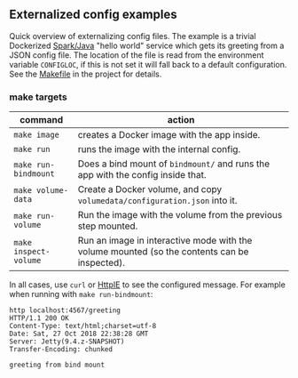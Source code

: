 ## Externalized config examples

Quick overview of externalizing config files.
The example is a trivial Dockerized [Spark/Java](http://sparkjava.com/) "hello world" service which
gets its greeting from a JSON config file. The location of the file is read from the
environment variable `CONFIGLOC`, if this is not set it will fall back to a default configuration.
<br>
See the [Makefile](Makefile) in the project for details.

### make targets

command | action
--- | ---
 `make image` | creates a Docker image with the app inside. 
 `make run` | runs the image with the internal config. 
 `make run-bindmount` | Does a bind mount of `bindmount/` and runs the app with the config inside that.
 `make volume-data` | Create a Docker volume, and copy `volumedata/configuration.json` into it.
 `make run-volume` | Run the image with the volume from the previous step mounted.
 `make inspect-volume` | Run an image in interactive mode with the volume mounted (so the contents can be inspected).
 
In all cases, use `curl` or [HttpIE](https://httpie.org/) to see the configured message. For example
when running with `make run-bindmount`:

    http localhost:4567/greeting
    HTTP/1.1 200 OK
    Content-Type: text/html;charset=utf-8
    Date: Sat, 27 Oct 2018 22:38:28 GMT
    Server: Jetty(9.4.z-SNAPSHOT)
    Transfer-Encoding: chunked
    
    greeting from bind mount
    
 

